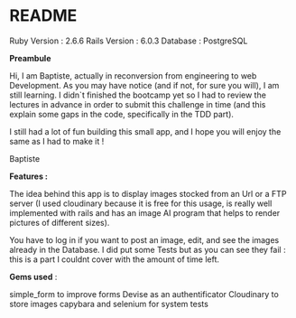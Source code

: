 # README

Ruby Version :
2.6.6
Rails Version :
6.0.3
Database :
PostgreSQL 

__Preambule__

Hi, I am Baptiste, actually in reconversion from engineering to web Development. As you may have notice (and if not, for sure you will), I am still learning.
I didn`t finished the bootcamp yet so I had to review the lectures in advance in order to submit this challenge in time (and this explain some gaps in the code, specifically in the TDD part).

I still had a lot of fun building this small app, and I hope you will enjoy the same as I had to make it !

Baptiste


__Features :__

The idea behind this app is to display images stocked from an Url or a FTP server (I used cloudinary because it is free for this usage, is really well implemented with rails and has an image AI program that helps to render pictures of different sizes).

You have to log in if you want to post an image, edit, and see the images already in the Database. I did put some Tests but as you can see they fail : this is a part I couldnt cover with the amount of time left. 

__Gems used__ :

simple_form to improve forms
Devise as an authentificator
Cloudinary to store images
capybara and selenium for system tests

